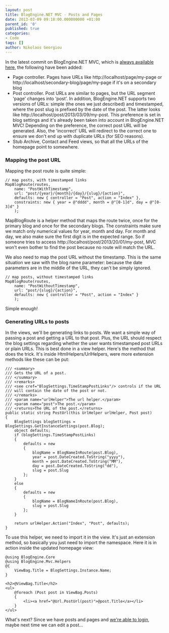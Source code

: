 ```yaml
---
layout: post
title: BlogEngine.NET MVC - Posts and Pages
date: 2013-03-09 09:18:00.000000000 +01:00
parent_id: '0'
published: true
categories:
- Code
tags: []
author: Nikolaos Georgiou
---
```


In the latest commit on BlogEngine.NET MVC, which is <a href="https://blogengine.codeplex.com/SourceControl/network/forks/NikolaosGeorgiou/blogenginemvc">always available here</a>, the following have been added:
<ul>
<li>Page controller. Pages have URLs like http://localhost/page/my-page or http://localhost/secondary-blog/page/my-page if it's on a secondary blog</li>
<li>Post controller. Post URLs are similar to pages, but the URL segment 'page' changes into 'post'. In addition, BlogEngine.NET supports two versions of URLs: simple (the ones we just described) and timestamped, where the post slug is prefixed by the date of the post. The latter looks like http://localhost/post/2013/03/09/my-post. This preference is set in blog settings and it's already been taken into account in BlogEngine.NET MVC! Depending on the preference, the correct post URL will be generated. Also, the 'incorrect' URL will redirect to the correct one to ensure we don't end up with duplicate URLs (for SEO reasons).</li>
<li>Stub Archive, Contact and Feed views, so that all the URLs of the homepage point to somewhere.</li>
</ul>
<h3>Mapping the post URL</h3>

Mapping the post route is quite simple:

```
// map posts, with timestamped links
MapBlogRoute(routes,
    name: "PostWithTimestamp",
    url: "post/{year}/{month}/{day}/{slug}/{action}",
    defaults: new { controller = "Post", action = "Index" },
    constraints: new { year = @"dddd", month = @"[0-1]d", day = @"[0-3]d" }
    );
```

MapBlogRoute is a helper method that maps the route twice, once for the primary blog and once for the secondary blogs. The constraints make sure we match only numerical values for year, month and day. For month and day, we also make sure the first digit is in the expected range. So if someone tries to access http://localhost/post/2013/20/01/my-post, MVC won't even bother to find the post because no route will match the URL.

We also need to map the post URL without the timestamp. This is the same situation we saw with the blog name parameter: because the date parameters are in the middle of the URL, they can't be simply ignored.

```
// map posts, without timestamped links
MapBlogRoute(routes,
    name: "PostWithoutTimestamp",
    url: "post/{slug}/{action}",
    defaults: new { controller = "Post", action = "Index" }
    );
```

Simple enough!
<h3>Generating URLs to posts</h3>

In the views, we'll be generating links to posts. We want a simple way of passing a post and getting a URL to that post. Plus, the URL should respect the blog settings regarding whether the user wants timestamped post URLs or plain URLs. This is best done in a view helper. Here's the method that does the trick. It's inside HtmlHelpers/UrlHelpers, were more extension methods like these can be put:

```
/// <summary>
/// Gets the URL of a post.
/// </summary>
/// <remarks>
/// <see cref="BlogSettings.TimeStampPostLinks"/> controls if the URL
/// will contain the date of the post or not.
/// </remarks>
/// <param name="urlHelper">The url helper.</param>
/// <param name="post">The post.</param>
/// <returns>The URL of the post.</returns>
public static string PostUrl(this UrlHelper urlHelper, Post post)
{
    BlogSettings blogSettings = BlogSettings.GetInstanceSettings(post.Blog);
    object defaults;
    if (blogSettings.TimeStampPostLinks)
    {
        defaults = new
        {
            blogName = BlogNameInRoute(post.Blog),
            year = post.DateCreated.ToString("yyyy"),
            month = post.DateCreated.ToString("MM"),
            day = post.DateCreated.ToString("dd"),
            slug = post.Slug
        };
    }
    else
    {
        defaults = new
        {
            blogName = BlogNameInRoute(post.Blog),
            slug = post.Slug
        };
    }

    return urlHelper.Action("Index", "Post", defaults);
}
```

To use this helper, we need to import it in the view. It's just an extension method, so basically you just need to import the namespace. Here it is in action inside the updated homepage view:

```
@using BlogEngine.Core
@using BlogEngine.Mvc.Helpers
@{
    ViewBag.Title = BlogSettings.Instance.Name;
}

<h2>@ViewBag.Title</h2>
<ul>
    @foreach (Post post in ViewBag.Posts)
    {
        <li><a href="@Url.PostUrl(post)">@post.Title</a></li>
    }
</ul>
```

What's next? Since we have posts and pages and <a href="/2013/03/blogengine-net-mvc-login-time">we're able to login</a>, maybe next time we can edit a post...

